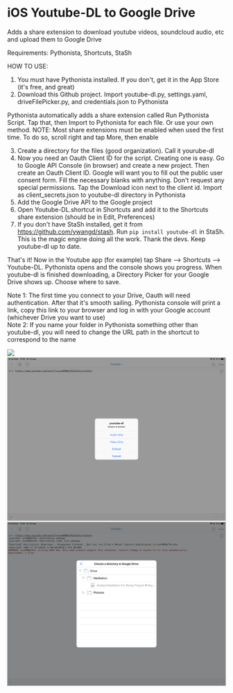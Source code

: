 # iOS Youtube-DL to Google Drive
Adds a share extension to download youtube videos, soundcloud audio, etc and upload them to Google Drive

Requirements: Pythonista, Shortcuts, StaSh

HOW TO USE:

1. You must have Pythonista installed.  If you don't, get it in the App Store (it's free, and great)
2. Download this Github project.  Import youtube-dl.py, settings.yaml, driveFilePicker.py, and credentials.json to Pythonista

Pythonista automatically adds a share extension called Run Pythonista Script.  Tap that, then Import to Pythonista for each file.  Or use your own method.  NOTE: Most share extensions must be enabled when used the first time.  To do so, scroll right and tap More, then enable

3. Create a directory for the files (good organization). Call it yourube-dl
4. Now you need an Oauth Client ID for the script. Creating one is easy.  Go to Google API Console (in browser) and create a new project.  Then create an Oauth Client ID.  Google will want you to fill out the public user consent form.  Fill the necessary blanks with anything.  Don't request any special permissions. Tap the Download icon next to the client id.  Import as client_secrets.json to youtube-dl directory in Pythonista
5.  Add the Google Drive API to the Google project
6.  Open Youtube-DL.shortcut in Shortcuts and add it to the Shortcuts share extension (should be in Edit, Preferences)
7. If you don't have StaSh installed, get it from https://github.com/ywangd/stash.  Run `pip install youtube-dl` in StaSh.  This is the magic engine doing all the work.  Thank the devs.  Keep youtube-dl up to date.  

That's it! Now in the Youtube app (for example) tap Share --> Shortcuts --> Youtube-DL.  Pythonista opens and the console shows you progress.  When youtube-dl is finished downloading, a Directory Picker for your Google Drive shows up.  Choose where to save.  

Note 1: The first time you connect to your Drive, Oauth will need authentication.  After that it's smooth sailing.  Pythonista console will print a link, copy this link to your browser and log in with your Google account (whichever Drive you want to use)  
Note 2: If you name your folder in Pythonista something other than youtube-dl, you will need to change the URL path in the shortcut to correspond to the name

![](1.png)
![](3.png)
![](2.png)
